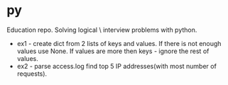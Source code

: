# py
Education repo. Solving logical \ interview problems with python.

* ex1 - create dict from 2 lists of keys and values. If there is not enough values use None. If values are more then keys - ignore the rest of values.
* ex2 - parse access.log find top 5 IP addresses(with most number of requests). 
